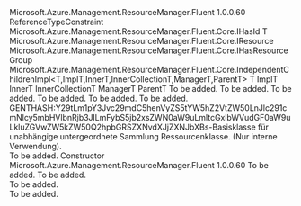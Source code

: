 <Type Name="IndependentChildResourcesImpl&lt;T,ImplT,InnerT,InnerCollectionT,ManagerT,ParentT&gt;" FullName="Microsoft.Azure.Management.ResourceManager.Fluent.Core.IndependentChildResourcesImpl&lt;T,ImplT,InnerT,InnerCollectionT,ManagerT,ParentT&gt;">
  <TypeSignature Language="C#" Value="public abstract class IndependentChildResourcesImpl&lt;T,ImplT,InnerT,InnerCollectionT,ManagerT,ParentT&gt; : Microsoft.Azure.Management.ResourceManager.Fluent.Core.IndependentChildrenImpl&lt;T,ImplT,InnerT,InnerCollectionT,ManagerT,ParentT&gt; where T : class, IHasId where ImplT : T where ParentT : IResource, IHasResourceGroup" />
  <TypeSignature Language="ILAsm" Value=".class public auto ansi abstract beforefieldinit IndependentChildResourcesImpl`6&lt;class (class Microsoft.Azure.Management.ResourceManager.Fluent.Core.IHasId) T, (!T) ImplT, InnerT, InnerCollectionT, ManagerT, (class Microsoft.Azure.Management.ResourceManager.Fluent.Core.IResource, class Microsoft.Azure.Management.ResourceManager.Fluent.Core.IHasResourceGroup) ParentT&gt; extends Microsoft.Azure.Management.ResourceManager.Fluent.Core.IndependentChildrenImpl`6&lt;!T, !ImplT, !InnerT, !InnerCollectionT, !ManagerT, !ParentT&gt;" />
  <TypeSignature Language="DocId" Value="T:Microsoft.Azure.Management.ResourceManager.Fluent.Core.IndependentChildResourcesImpl`6" />
  <TypeSignature Language="VB.NET" Value="Public MustInherit Class IndependentChildResourcesImpl(Of T, ImplT, InnerT, InnerCollectionT, ManagerT, ParentT)&#xA;Inherits IndependentChildrenImpl(Of T, ImplT, InnerT, InnerCollectionT, ManagerT, ParentT)" />
  <TypeSignature Language="F#" Value="type IndependentChildResourcesImpl&lt;'T, #'T, 'InnerT, 'InnerCollectionT, 'ManagerT, 'ParentT (requires 'T : null and 'T :&gt; IHasId and 'ParentT :&gt; IResource and 'ParentT :&gt; IHasResourceGroup)&gt; = class&#xA;    inherit IndependentChildrenImpl&lt;'T, #'T, 'InnerT, 'InnerCollectionT, 'ManagerT, 'ParentT (requires 'T : null and 'T :&gt; IHasId and 'ParentT :&gt; IResource and 'ParentT :&gt; IHasResourceGroup)&gt;" />
  <AssemblyInfo>
    <AssemblyName>Microsoft.Azure.Management.ResourceManager.Fluent</AssemblyName>
    <AssemblyVersion>1.0.0.60</AssemblyVersion>
  </AssemblyInfo>
  <TypeParameters>
    <TypeParameter Name="T">
      <Constraints>
        <ParameterAttribute>ReferenceTypeConstraint</ParameterAttribute>
        <InterfaceName>Microsoft.Azure.Management.ResourceManager.Fluent.Core.IHasId</InterfaceName>
      </Constraints>
    </TypeParameter>
    <TypeParameter Name="ImplT">
      <Constraints>
        <BaseTypeName>T</BaseTypeName>
      </Constraints>
    </TypeParameter>
    <TypeParameter Name="InnerT" />
    <TypeParameter Name="InnerCollectionT" />
    <TypeParameter Name="ManagerT" />
    <TypeParameter Name="ParentT">
      <Constraints>
        <InterfaceName>Microsoft.Azure.Management.ResourceManager.Fluent.Core.IResource</InterfaceName>
        <InterfaceName>Microsoft.Azure.Management.ResourceManager.Fluent.Core.IHasResourceGroup</InterfaceName>
      </Constraints>
    </TypeParameter>
  </TypeParameters>
  <Base>
    <BaseTypeName>Microsoft.Azure.Management.ResourceManager.Fluent.Core.IndependentChildrenImpl&lt;T,ImplT,InnerT,InnerCollectionT,ManagerT,ParentT&gt;</BaseTypeName>
    <BaseTypeArguments>
      <BaseTypeArgument TypeParamName="T">T</BaseTypeArgument>
      <BaseTypeArgument TypeParamName="ImplT">ImplT</BaseTypeArgument>
      <BaseTypeArgument TypeParamName="InnerT">InnerT</BaseTypeArgument>
      <BaseTypeArgument TypeParamName="InnerCollectionT">InnerCollectionT</BaseTypeArgument>
      <BaseTypeArgument TypeParamName="ManagerT">ManagerT</BaseTypeArgument>
      <BaseTypeArgument TypeParamName="ParentT">ParentT</BaseTypeArgument>
    </BaseTypeArguments>
  </Base>
  <Interfaces />
  <Docs>
    <typeparam name="T">To be added.</typeparam>
    <typeparam name="ImplT">To be added.</typeparam>
    <typeparam name="InnerT">To be added.</typeparam>
    <typeparam name="InnerCollectionT">To be added.</typeparam>
    <typeparam name="ManagerT">To be added.</typeparam>
    <typeparam name="ParentT">To be added.</typeparam>
    <summary>
            GENTHASH:Y29tLm1pY3Jvc29mdC5henVyZS5tYW5hZ2VtZW50LnJlc291cmNlcy5mbHVlbnRjb3JlLmFybS5jb2xsZWN0aW9uLmltcGxlbWVudGF0aW9uLkluZGVwZW5kZW50Q2hpbGRSZXNvdXJjZXNJbXBs-Basisklasse für unabhängige untergeordnete Sammlung Ressourcenklasse.
             (Nur interne Verwendung).
             </summary>
    <remarks>To be added.</remarks>
  </Docs>
  <Members>
    <Member MemberName=".ctor">
      <MemberSignature Language="C#" Value="public IndependentChildResourcesImpl (InnerCollectionT innerCollection, ManagerT manager);" />
      <MemberSignature Language="ILAsm" Value=".method public hidebysig specialname rtspecialname instance void .ctor(!InnerCollectionT innerCollection, !ManagerT manager) cil managed" />
      <MemberSignature Language="DocId" Value="M:Microsoft.Azure.Management.ResourceManager.Fluent.Core.IndependentChildResourcesImpl`6.#ctor(`3,`4)" />
      <MemberSignature Language="VB.NET" Value="Public Sub New (innerCollection As InnerCollectionT, manager As ManagerT)" />
      <MemberSignature Language="F#" Value="new Microsoft.Azure.Management.ResourceManager.Fluent.Core.IndependentChildResourcesImpl&lt;'T, #'T, 'InnerT, 'InnerCollectionT, 'ManagerT, 'ParentT (requires 'T : null and 'T :&gt; Microsoft.Azure.Management.ResourceManager.Fluent.Core.IHasId and 'ParentT :&gt; Microsoft.Azure.Management.ResourceManager.Fluent.Core.IResource and 'ParentT :&gt; Microsoft.Azure.Management.ResourceManager.Fluent.Core.IHasResourceGroup)&gt; : 'InnerCollectionT * 'ManagerT -&gt; Microsoft.Azure.Management.ResourceManager.Fluent.Core.IndependentChildResourcesImpl&lt;'T, #'T, 'InnerT, 'InnerCollectionT, 'ManagerT, 'ParentT (requires 'T : null and 'T :&gt; Microsoft.Azure.Management.ResourceManager.Fluent.Core.IHasId and 'ParentT :&gt; Microsoft.Azure.Management.ResourceManager.Fluent.Core.IResource and 'ParentT :&gt; Microsoft.Azure.Management.ResourceManager.Fluent.Core.IHasResourceGroup)&gt;" Usage="new Microsoft.Azure.Management.ResourceManager.Fluent.Core.IndependentChildResourcesImpl&lt;'T, #'T, 'InnerT, 'InnerCollectionT, 'ManagerT, 'ParentT (requires 'T : null and 'T :&gt; Microsoft.Azure.Management.ResourceManager.Fluent.Core.IHasId and 'ParentT :&gt; Microsoft.Azure.Management.ResourceManager.Fluent.Core.IResource and 'ParentT :&gt; Microsoft.Azure.Management.ResourceManager.Fluent.Core.IHasResourceGroup)&gt; (innerCollection, manager)" />
      <MemberType>Constructor</MemberType>
      <AssemblyInfo>
        <AssemblyName>Microsoft.Azure.Management.ResourceManager.Fluent</AssemblyName>
        <AssemblyVersion>1.0.0.60</AssemblyVersion>
      </AssemblyInfo>
      <Parameters>
        <Parameter Name="innerCollection" Type="InnerCollectionT" />
        <Parameter Name="manager" Type="ManagerT" />
      </Parameters>
      <Docs>
        <param name="innerCollection">To be added.</param>
        <param name="manager">To be added.</param>
        <summary>To be added.</summary>
        <remarks>To be added.</remarks>
      </Docs>
    </Member>
  </Members>
</Type>